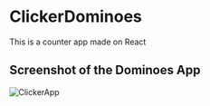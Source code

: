 # ClickerDominoes
This is a counter app made on React


## Screenshot of the Dominoes App
 
![ClickerApp](https://user-images.githubusercontent.com/72384862/151793817-c1cfb099-1f3a-4bb1-a51f-2e124df85eb1.jpeg)

